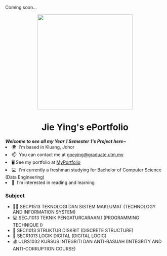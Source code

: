 Coming soon...
<div id="header" align="center">
<img src="https://media.giphy.com/media/a1QLZUUtCcgyA/giphy.gif" width="300"/>
</div>

<h1 align="center">
  Jie Ying's ePortfolio
</h1>
<b><i>  Welcome to see all my Year 1 Semester 1's Project here~</i></b

* 🌍  I'm based in Kluang, Johor
* 📫  You can contact me at [goeying@graduate.utm.my](mailto:goeying@graduate.utm.my)
* 🖥️  See my portfolio at [MyPortfolio](http://jieying.com)
* 💻  I'm currently a freshman studying for Bachelor of Computer Science (Data Engineering)
* 📖  I’m interested in reading and learning


### Subject
* 👩‍💻 SECP1513 TEKNOLOGI DAN SISTEM MAKLUMAT (TECHNOLOGY AND INFORMATION SYSTEM)
* 💻 SECJ1013 TEKNIK PENGATURCARAAN I (PROGRAMMING TECHNIQUE I)
* 🧮 SECI1013 STRUKTUR DISKRIT (DISCRETE STRUCTURE)
* 📱 SECR1013 LOGIK DIGITAL (DIGITAL LOGIC)
* 💰 ULRS1032 KURSUS INTEGRITI DAN ANTI-RASUAH (INTEGRITY AND ANTI-CORRUPTION COURSE)

<!---
jygoe/jygoe is a ✨ special ✨ repository because its `README.md` (this file) appears on your GitHub profile.
You can click the Preview link to take a look at your changes.
--->
